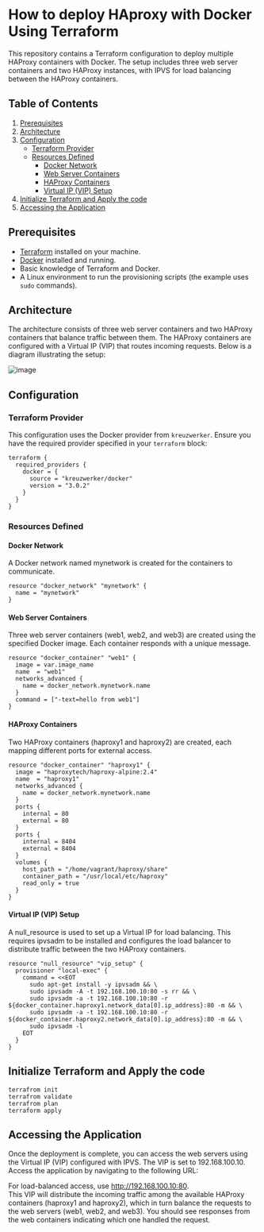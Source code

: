 # How to deploy HAproxy with Docker Using Terraform

This repository contains a Terraform configuration to deploy multiple HAProxy containers with Docker. The setup includes three web server containers and two HAProxy instances, with IPVS for load balancing between the HAProxy containers.

## Table of Contents

1. [Prerequisites](#prerequisites)
2. [Architecture](#architecture)
3. [Configuration](#configuration)
   - [Terraform Provider](#terraform-provider)
   - [Resources Defined](#resources-defined)
     - [Docker Network](#docker-network)
     - [Web Server Containers](#web-server-containers)
     - [HAProxy Containers](#haproxy-containers)
     - [Virtual IP (VIP) Setup](#virtual-ip-vip-setup)
4. [Initialize Terraform and Apply the code](#initialize-terraform-and-apply-the-code)
5. [Accessing the Application](#accessing-the-application)

## Prerequisites

- [Terraform](https://www.terraform.io/downloads.html) installed on your machine.
- [Docker](https://docs.docker.com/get-docker/) installed and running.
- Basic knowledge of Terraform and Docker.
- A Linux environment to run the provisioning scripts (the example uses `sudo` commands).

## Architecture

The architecture consists of three web server containers and two HAProxy containers that balance traffic between them. The HAProxy containers are configured with a Virtual IP (VIP) that routes incoming requests. Below is a diagram illustrating the setup:

![image](https://github.com/user-attachments/assets/b59cd6a2-7bd6-4ba8-bf07-8b42d72f2cce)


## Configuration

### Terraform Provider

This configuration uses the Docker provider from `kreuzwerker`. Ensure you have the required provider specified in your `terraform` block:

```hcl
terraform {
  required_providers {
    docker = {
      source = "kreuzwerker/docker"
      version = "3.0.2"
    }
  }
}
```

### Resources Defined
#### Docker Network

A Docker network named mynetwork is created for the containers to communicate.
```
resource "docker_network" "mynetwork" {
  name = "mynetwork"
}
```

#### Web Server Containers

Three web server containers (web1, web2, and web3) are created using the specified Docker image. Each container responds with a unique message.
```
resource "docker_container" "web1" {
  image = var.image_name
  name  = "web1"
  networks_advanced {
    name = docker_network.mynetwork.name
  }
  command = ["-text=hello from web1"]
}
```

#### HAProxy Containers

Two HAProxy containers (haproxy1 and haproxy2) are created, each mapping different ports for external access.
```
resource "docker_container" "haproxy1" {
  image = "haproxytech/haproxy-alpine:2.4"
  name  = "haproxy1"
  networks_advanced {
    name = docker_network.mynetwork.name
  }
  ports {
    internal = 80
    external = 80
  }
  ports {
    internal = 8404
    external = 8404
  }
  volumes {
    host_path = "/home/vagrant/haproxy/share"
    container_path = "/usr/local/etc/haproxy"
    read_only = true
  }
}
```

#### Virtual IP (VIP) Setup

A null_resource is used to set up a Virtual IP for load balancing. This requires ipvsadm to be installed and configures the load balancer to distribute traffic between the two HAProxy containers.
```
resource "null_resource" "vip_setup" {
  provisioner "local-exec" {
    command = <<EOT
      sudo apt-get install -y ipvsadm && \
      sudo ipvsadm -A -t 192.168.100.10:80 -s rr && \
      sudo ipvsadm -a -t 192.168.100.10:80 -r ${docker_container.haproxy1.network_data[0].ip_address}:80 -m && \
      sudo ipvsadm -a -t 192.168.100.10:80 -r ${docker_container.haproxy2.network_data[0].ip_address}:80 -m && \
      sudo ipvsadm -l
    EOT
  }
}
```

## Initialize Terraform and Apply the code
```
terrafrom init
terrafrom validate
terrafrom plan
terraform apply
```

## Accessing the Application

Once the deployment is complete, you can access the web servers using the Virtual IP (VIP) configured with IPVS. The VIP is set to 192.168.100.10. Access the application by navigating to the following URL:

For load-balanced access, use http://192.168.100.10:80.  
This VIP will distribute the incoming traffic among the available HAProxy containers (haproxy1 and haproxy2), which in turn balance the requests to the web servers (web1, web2, and web3). You should see responses from the web containers indicating which one handled the request.
